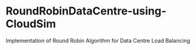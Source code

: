 # RoundRobinDataCentre-using-CloudSim
Implementation of Round Robin Algorithm for Data Centre Load Balancing
